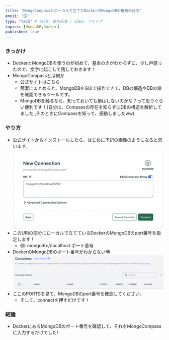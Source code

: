 ```yaml
---
title: "MongoCompassとローカルで立てたDockerのMongoDBの接続の仕方"
emoji: "😽"
type: "tech" # tech: 技術記事 / idea: アイデア
topics: [MongoDB,Docker]
published: true
---
```


### きっかけ
  - DockerとMongoDBを使うのが初めて、基本のきがわからずに、少し戸惑ったので、文字に起こして残しておきます！
- MongoCompassとは何か
  - [公式サイト](https://www.mongodb.com/ja-jp/products/compass)はこちら
  - 簡潔にまとめると、MongoDBをGUIで操作できて、DBの構造やDBの値を確認できるツールです。
  - MongoDBを触るなら、知っておいても損はしないのかな？って思うぐらい便利です！(自分は、Compassの存在を知らずにDBの構造を解析してました,,そのときにCompassを知って、感動しましたww)

### やり方
  - [公式サイト](https://www.mongodb.com/ja-jp/products/compass)からインストールしたら、はじめに下記の画像のようになると思います。
  ![](/images/ScreenShot-2023-01-22-16.44.52.png)
  - このURIの部分にローカルで立てているDockerのMongoDBのport番号を指定します！
    - 例: mongodb://localhost:ポート番号
  - DockerのMongoDBのポート番号がわからない時
  ![](/images/ScreenShot-2023-01-22-16.47.41.png)
  - ここのPORTSを見て、MongoDBのport番号を確認してください。
    - そして、connectを押すだけです！
### 結論
  - DockerにあるMongoDBのポート番号を確認して、それをMongoCompassに入力するだけでした!

